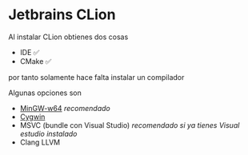 # Jetbrains CLion

Al instalar CLion obtienes dos cosas
- IDE :white_check_mark:
- CMake :white_check_mark:

por tanto solamente hace falta instalar un compilador

Algunas opciones son
- [MinGW-w64](https://sourceforge.net/projects/mingw-w64/files/) _recomendado_
- [Cygwin](http://cygwin.com/install.html)
- MSVC (bundle con Visual Studio) _recomendado si ya tienes Visual estudio instalado_
- Clang LLVM
